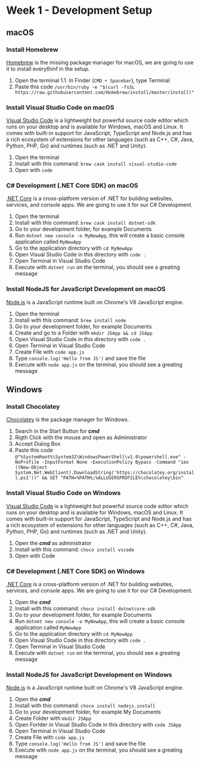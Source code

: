 # Week 1 - Development Setup

## macOS

### Install Homebrew

[Homebrew](https://brew.sh/) is the missing package manager for macOS, we are going to use it to install everythinf in the setup.

1. Open the terminal
  1.1. In Finder (`CMD + Spacebar`), type Terminal
2. Paste this code `/usr/bin/ruby -e "$(curl -fsSL https://raw.githubusercontent.com/Homebrew/install/master/install)"`

### Install Visual Studio Code on macOS

[Visual Studio Code](https://code.visualstudio.com/)  is a lightweight but powerful source code editor which runs on your desktop and is available for Windows, macOS and Linux. It comes with built-in support for JavaScript, TypeScript and Node.js and has a rich ecosystem of extensions for other languages (such as C++, C#, Java, Python, PHP, Go) and runtimes (such as .NET and Unity).

1. Open the terminal
2. Install with this command: `brew cask install visual-studio-code`
3. Open with `code`

### C# Development (.NET Core SDK) on macOS

[.NET Core](https://dotnet.microsoft.com) is a cross-platform version of .NET for building websites, services, and console apps. We are going to use it for our C# Development.

1. Open the terminal
2. Install with this command: `brew cask install dotnet-sdk`
3. Go to your development folder, for example Documents
4. Run `dotnet new console -o MyNewApp`, this will create a basic console application called `MyNewApp`
5. Go to the application directory with `cd MyNewApp`
6. Open Visual Studio Code in this directory with `code .`
7. Open Terminal in Visual Studio Code
8. Execute with `dotnet run` on the terminal, you should see a greating message

### Install NodeJS for JavaScript Development on macOS

[Node.js](https://nodejs.org/en/) is a JavaScript runtime built on Chrome's V8 JavaScript engine.

1. Open the terminal
2. Install with this command: `brew install node`
3. Go to your development folder, for example Documents
4. Create and go to a Folder with `mkdir JSApp && cd JSApp`
5. Open Visual Studio Code in this directory with `code .`
6. Open Terminal in Visual Studio Code
7. Create File with `code app.js`
8. Type `console.log('Hello from JS')` and save the file
9. Execute with `node app.js` on the terminal, you should see a greating message

## Windows

### Install Chocolatey

[Chocolatey](https://chocolatey.org/) is the package manager for Windows.

1. Search in the Start Button for ***cmd***
2. Rigth Click with the mouse and open as Administrator
3. Accept Dialog Box
4. Paste this code `@"%SystemRoot%\System32\WindowsPowerShell\v1.0\powershell.exe" -NoProfile -InputFormat None -ExecutionPolicy Bypass -Command "iex ((New-Object System.Net.WebClient).DownloadString('https://chocolatey.org/install.ps1'))" && SET "PATH=%PATH%;%ALLUSERSPROFILE%\chocolatey\bin"`

### Install Visual Studio Code on Windows

[Visual Studio Code](https://code.visualstudio.com/)  is a lightweight but powerful source code editor which runs on your desktop and is available for Windows, macOS and Linux. It comes with built-in support for JavaScript, TypeScript and Node.js and has a rich ecosystem of extensions for other languages (such as C++, C#, Java, Python, PHP, Go) and runtimes (such as .NET and Unity).

1. Open the ***cmd*** as administrator
2. Install with this command: `choco install vscode`
3. Open with Code

### C# Development (.NET Core SDK) on Windows

[.NET Core](https://dotnet.microsoft.com) is a cross-platform version of .NET for building websites, services, and console apps. We are going to use it for our C# Development.

1. Open the ***cmd***
2. Install with this command: `choco install dotnetcore-sdk`
3. Go to your development folder, for example Documents
4. Run `dotnet new console -o MyNewApp`, this will create a basic console application called `MyNewApp`
5. Go to the application directory with `cd MyNewApp`
6. Open Visual Studio Code in this directory with `code .`
7. Open Terminal in Visual Studio Code
8. Execute with `dotnet run` on the terminal, you should see a greating message

### Install NodeJS for JavaScript Development on Windows

[Node.js](https://nodejs.org/en/) is a JavaScript runtime built on Chrome's V8 JavaScript engine.

1. Open the ***cmd***
2. Install with this command: `choco install nodejs.install`
3. Go to your development folder, for example My Documents
4. Create Folder with `mkdir JSApp`
5. Open Forlder in Visual Studio Code in this directory with `code JSApp`
6. Open Terminal in Visual Studio Code
7. Create File with `code app.js`
8. Type `console.log('Hello from JS')` and save the file
9. Execute with `node app.js` on the terminal, you should see a greating message